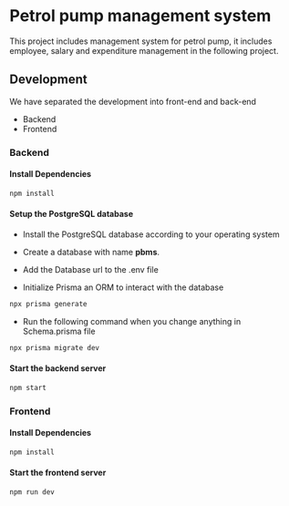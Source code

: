 # Petrol pump management system

This project includes management system for petrol pump, it includes employee, salary and expenditure management in the following project.

## Development

We have separated the development into front-end and back-end

- Backend
- Frontend

### Backend

#### Install Dependencies

``` bash
npm install
```

#### Setup the PostgreSQL database

- Install the PostgreSQL database according to your operating system

- Create a database with name **pbms**.

- Add the Database url to the .env file

- Initialize Prisma an ORM to interact with the database

```bash
npx prisma generate
```

- Run the following command when you change anything in Schema.prisma file

```bash
npx prisma migrate dev
```

#### Start the backend server

```bash
npm start
```

### Frontend

#### Install Dependencies

```bash
npm install
```

#### Start the frontend server

```bash
npm run dev
```

